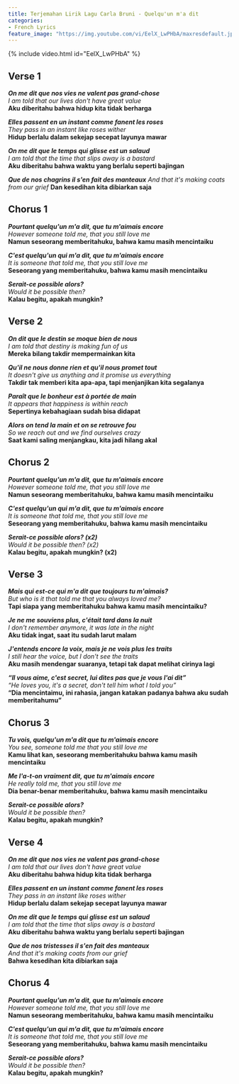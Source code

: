 ```yaml
---
title: Terjemahan Lirik Lagu Carla Bruni - Quelqu'un m'a dit
categories:
- French Lyrics
feature_image: "https://img.youtube.com/vi/EelX_LwPHbA/maxresdefault.jpg"
--- 
```


<!-- more -->

{% include video.html id="EelX_LwPHbA" %}

## Verse 1

***On me dit que nos vies ne valent pas grand-chose*** \
*I am told that our lives don't have great value* \
**Aku diberitahu bahwa hidup kita tidak berharga**

***Elles passent en un instant comme fanent les roses*** \
*They pass in an instant like roses wither* \
**Hidup berlalu dalam sekejap secepat layunya mawar**

***On me dit que le temps qui glisse est un salaud*** \
*I am told that the time that slips away is a bastard* \
**Aku diberitahu bahwa waktu yang berlalu seperti bajingan**

***Que de nos chagrins il s'en fait des manteaux***
*And that it's making coats from our grief*
**Dan kesedihan kita dibiarkan saja**

## Chorus 1

***Pourtant quelqu'un m'a dit, que tu m'aimais encore*** \
*However someone told me, that you still love me* \
**Namun seseorang memberitahuku, bahwa kamu masih mencintaiku**

***C'est quelqu'un qui m'a dit, que tu m'aimais encore*** \
*It is someone that told me, that you still love me* \
**Seseorang yang memberitahuku, bahwa kamu masih mencintaiku**

***Serait-ce possible alors?*** \
*Would it be possible then?* \
**Kalau begitu, apakah mungkin?**

## Verse 2

***On dit que le destin se moque bien de nous*** \
*I am told that destiny is making fun of us* \
**Mereka bilang takdir mempermainkan kita**

***Qu'il ne nous donne rien et qu'il nous promet tout*** \
*It doesn't give us anything and it promise us everything* \
**Takdir tak memberi kita apa-apa, tapi menjanjikan kita segalanya**

***Paraît que le bonheur est à portée de main*** \
*It appears that happiness is within reach* \
**Sepertinya kebahagiaan sudah bisa didapat**

***Alors on tend la main et on se retrouve fou*** \
*So we reach out and we find ourselves crazy* \
**Saat kami saling menjangkau, kita jadi hilang akal**

## Chorus 2

***Pourtant quelqu'un m'a dit, que tu m'aimais encore*** \
*However someone told me, that you still love me* \
**Namun seseorang memberitahuku, bahwa kamu masih mencintaiku**

***C'est quelqu'un qui m'a dit, que tu m'aimais encore*** \
*It is someone that told me, that you still love me* \
**Seseorang yang memberitahuku, bahwa kamu masih mencintaiku**

***Serait-ce possible alors? (x2)*** \
*Would it be possible then? (x2)* \
**Kalau begitu, apakah mungkin? (x2)**

## Verse 3

***Mais qui est-ce qui m'a dit que toujours tu m'aimais?*** \
*But who is it that told me that you always loved me?* \
**Tapi siapa yang memberitahuku bahwa kamu masih mencintaiku?**

***Je ne me souviens plus, c'était tard dans la nuit*** \
*I don't remember anymore, it was late in the night* \
**Aku tidak ingat, saat itu sudah larut malam**

***J'entends encore la voix, mais je ne vois plus les traits*** \
*I still hear the voice, but I don't see the traits* \
**Aku masih mendengar suaranya, tetapi tak dapat melihat cirinya lagi**

***“Il vous aime, c'est secret, lui dites pas que je vous l'ai dit”*** \
*“He loves you, it's a secret, don't tell him what I told you”* \
**“Dia mencintaimu, ini rahasia, jangan katakan padanya bahwa aku sudah memberitahumu”**

## Chorus 3

***Tu vois, quelqu'un m'a dit que tu m'aimais encore*** \
*You see, someone told me that you still love me* \
**Kamu lihat kan, seseorang memberitahuku bahwa kamu masih mencintaiku**

***Me l'a-t-on vraiment dit, que tu m'aimais encore*** \
*He really told me, that you still love me* \
**Dia benar-benar memberitahuku, bahwa kamu masih mencintaiku**

***Serait-ce possible alors?*** \
*Would it be possible then?* \
**Kalau begitu, apakah mungkin?**

## Verse 4

  
***On me dit que nos vies ne valent pas grand-chose*** \
*I am told that our lives don't have great value* \
**Aku diberitahu bahwa hidup kita tidak berharga**

***Elles passent en un instant comme fanent les roses*** \
*They pass in an instant like roses wither* \
**Hidup berlalu dalam sekejap secepat layunya mawar**

***On me dit que le temps qui glisse est un salaud*** \
*I am told that the time that slips away is a bastard* \
**Aku diberitahu bahwa waktu yang berlalu seperti bajingan**

***Que de nos tristesses il s'en fait des manteaux*** \
*And that it's making coats from our grief* \
**Bahwa kesedihan kita dibiarkan saja**

## Chorus 4

***Pourtant quelqu'un m'a dit, que tu m'aimais encore*** \
*However someone told me, that you still love me* \
**Namun seseorang memberitahuku, bahwa kamu masih mencintaiku**

***C'est quelqu'un qui m'a dit, que tu m'aimais encore*** \
*It is someone that told me, that you still love me* \
**Seseorang yang memberitahuku, bahwa kamu masih mencintaiku**

***Serait-ce possible alors?*** \
*Would it be possible then?* \
**Kalau begitu, apakah mungkin?**